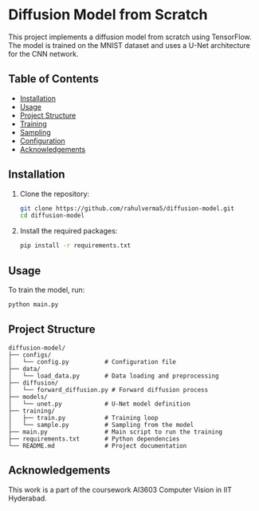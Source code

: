 # Diffusion Model from Scratch

This project implements a diffusion model from scratch using TensorFlow. The model is trained on the MNIST dataset and uses a U-Net architecture for the CNN network.

## Table of Contents
- [Installation](#installation)
- [Usage](#usage)
- [Project Structure](#project-structure)
- [Training](#training)
- [Sampling](#sampling)
- [Configuration](#configuration)
- [Acknowledgements](#acknowledgements)

## Installation

1. Clone the repository:
    ```sh
    git clone https://github.com/rahulverma5/diffusion-model.git
    cd diffusion-model
    ```

2. Install the required packages:
    ```sh
    pip install -r requirements.txt
    ```

## Usage

To train the model, run:
```sh
python main.py
```
## Project Structure
```
diffusion-model/
├── configs/
│   └── config.py          # Configuration file
├── data/
│   └── load_data.py       # Data loading and preprocessing
├── diffusion/
│   └── forward_diffusion.py # Forward diffusion process
├── models/
│   └── unet.py            # U-Net model definition
├── training/
│   ├── train.py           # Training loop
│   └── sample.py          # Sampling from the model
├── main.py                # Main script to run the training
├── requirements.txt       # Python dependencies
└── README.md              # Project documentation
```


## Acknowledgements
This work is a part of the coursework AI3603 Computer Vision in IIT Hyderabad.
